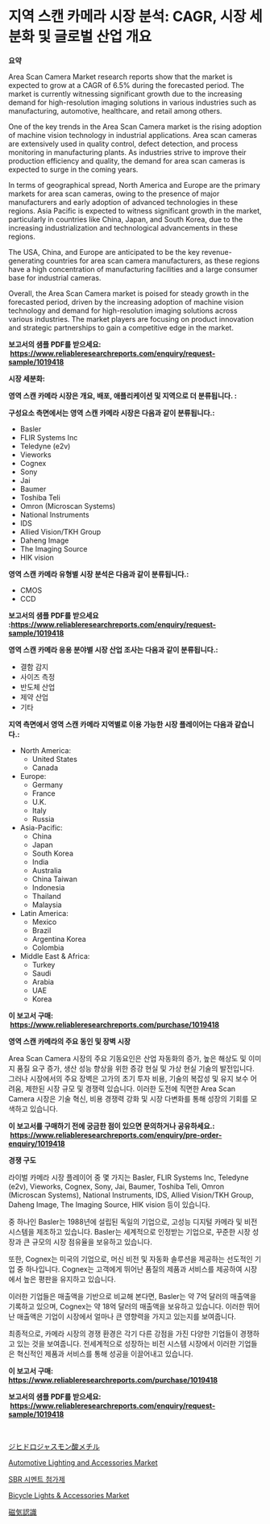<p><h1>지역 스캔 카메라 시장 분석: CAGR, 시장 세분화 및 글로벌 산업 개요</h1></p><p><strong>요약</strong></p>
<p><p>Area Scan Camera Market research reports show that the market is expected to grow at a CAGR of 6.5% during the forecasted period. The market is currently witnessing significant growth due to the increasing demand for high-resolution imaging solutions in various industries such as manufacturing, automotive, healthcare, and retail among others. </p><p>One of the key trends in the Area Scan Camera market is the rising adoption of machine vision technology in industrial applications. Area scan cameras are extensively used in quality control, defect detection, and process monitoring in manufacturing plants. As industries strive to improve their production efficiency and quality, the demand for area scan cameras is expected to surge in the coming years.</p><p>In terms of geographical spread, North America and Europe are the primary markets for area scan cameras, owing to the presence of major manufacturers and early adoption of advanced technologies in these regions. Asia Pacific is expected to witness significant growth in the market, particularly in countries like China, Japan, and South Korea, due to the increasing industrialization and technological advancements in these regions.</p><p>The USA, China, and Europe are anticipated to be the key revenue-generating countries for area scan camera manufacturers, as these regions have a high concentration of manufacturing facilities and a large consumer base for industrial cameras.</p><p>Overall, the Area Scan Camera market is poised for steady growth in the forecasted period, driven by the increasing adoption of machine vision technology and demand for high-resolution imaging solutions across various industries. The market players are focusing on product innovation and strategic partnerships to gain a competitive edge in the market.</p></p>
<p><strong>보고서의 샘플 PDF를 받으세요: &nbsp;<a href="https://www.reliableresearchreports.com/enquiry/request-sample/1019418">https://www.reliableresearchreports.com/enquiry/request-sample/1019418</a></strong></p>
<p><strong>시장 세분화:</strong></p>
<p><strong> 영역 스캔 카메라 시장은 개요, 배포, 애플리케이션 및 지역으로 더 분류됩니다. :</strong></p>
<p><strong>구성요소 측면에서는 영역 스캔 카메라 시장은 다음과 같이 분류됩니다.:</strong></p>
<p><ul><li>Basler</li><li>FLIR Systems Inc</li><li>Teledyne (e2v)</li><li>Vieworks</li><li>Cognex</li><li>Sony</li><li>Jai</li><li>Baumer</li><li>Toshiba Teli</li><li>Omron (Microscan Systems)</li><li>National Instruments</li><li>IDS</li><li>Allied Vision/TKH Group</li><li>Daheng Image</li><li>The Imaging Source</li><li>HIK vision</li></ul></p>
<p><strong> 영역 스캔 카메라 유형별 시장 분석은 다음과 같이 분류됩니다.:</strong></p>
<p><ul><li>CMOS</li><li>CCD</li></ul></p>
<p><strong>보고서의 샘플 PDF를 받으세요 :<a href="https://www.reliableresearchreports.com/enquiry/request-sample/1019418">https://www.reliableresearchreports.com/enquiry/request-sample/1019418</a></strong></p>
<p><strong> 영역 스캔 카메라 응용 분야별 시장 산업 조사는 다음과 같이 분류됩니다.:</strong></p>
<p><ul><li>결함 감지</li><li>사이즈 측정</li><li>반도체 산업</li><li>제약 산업</li><li>기타</li></ul></p>
<p><strong>지역 측면에서 영역 스캔 카메라 지역별로 이용 가능한 시장 플레이어는 다음과 같습니다.:</strong></p>
<p><ul>
    <li>
        North America:
        <ul>
            <li>United States</li>
            <li>Canada</li>
        </ul>
    </li>
    <li>
        Europe:
        <ul>
            <li>Germany</li>
            <li>France</li>
            <li>U.K.</li>
            <li>Italy</li>
            <li>Russia</li>
        </ul>
    </li>
    <li>
        Asia-Pacific:
        <ul>
            <li>China</li>
            <li>Japan</li>
            <li>South Korea</li>
            <li>India</li>
            <li>Australia</li>
            <li>China Taiwan</li>
            <li>Indonesia</li>
            <li>Thailand</li>
            <li>Malaysia</li>
        </ul>
    </li>
    <li>
        Latin America:
        <ul>
            <li>Mexico</li>
            <li>Brazil</li>
            <li>Argentina Korea</li>
            <li>Colombia</li>
        </ul>
    </li>
    <li>
        Middle East & Africa:
        <ul>
            <li>Turkey</li>
            <li>Saudi</li>
            <li>Arabia</li>
            <li>UAE</li>
            <li>Korea</li>
        </ul>
    </li>
    </ul></p>
<p><strong>이 보고서 구매: &nbsp;<a href="https://www.reliableresearchreports.com/purchase/1019418">https://www.reliableresearchreports.com/purchase/1019418</a></strong></p>
<p><strong>영역 스캔 카메라의 주요 동인 및 장벽 시장</strong></p>
<p><p>Area Scan Camera 시장의 주요 기동요인은 산업 자동화의 증가, 높은 해상도 및 이미지 품질 요구 증가, 생산 성능 향상을 위한 증강 현실 및 가상 현실 기술의 발전입니다. 그러나 시장에서의 주요 장벽은 고가의 초기 투자 비용, 기술의 복잡성 및 유지 보수 어려움, 제한된 시장 규모 및 경쟁력 있습니다. 이러한 도전에 직면한 Area Scan Camera 시장은 기술 혁신, 비용 경쟁력 강화 및 시장 다변화를 통해 성장의 기회를 모색하고 있습니다.</p></p>
<p><strong>이 보고서를 구매하기 전에 궁금한 점이 있으면 문의하거나 공유하세요.: &nbsp;<a href="https://www.reliableresearchreports.com/enquiry/pre-order-enquiry/1019418">https://www.reliableresearchreports.com/enquiry/pre-order-enquiry/1019418</a></strong></p>
<p><strong>경쟁 구도</strong></p>
<p><p>라이벌 카메라 시장 플레이어 중 몇 가지는 Basler, FLIR Systems Inc, Teledyne (e2v), Vieworks, Cognex, Sony, Jai, Baumer, Toshiba Teli, Omron (Microscan Systems), National Instruments, IDS, Allied Vision/TKH Group, Daheng Image, The Imaging Source, HIK vision 등이 있습니다. </p><p>중 하나인 Basler는 1988년에 설립된 독일의 기업으로, 고성능 디지털 카메라 및 비전 시스템을 제조하고 있습니다. Basler는 세계적으로 인정받는 기업으로, 꾸준한 시장 성장과 큰 규모의 시장 점유율을 보유하고 있습니다.</p><p>또한, Cognex는 미국의 기업으로, 머신 비전 및 자동화 솔루션을 제공하는 선도적인 기업 중 하나입니다. Cognex는 고객에게 뛰어난 품질의 제품과 서비스를 제공하여 시장에서 높은 평판을 유지하고 있습니다.</p><p>이러한 기업들은 매출액을 기반으로 비교해 본다면, Basler는 약 7억 달러의 매출액을 기록하고 있으며, Cognex는 약 18억 달러의 매출액을 보유하고 있습니다. 이러한 뛰어난 매출액은 기업이 시장에서 얼마나 큰 영향력을 가지고 있는지를 보여줍니다.</p><p>최종적으로, 카메라 시장의 경쟁 환경은 각기 다른 강점을 가진 다양한 기업들이 경쟁하고 있는 것을 보여줍니다. 전세계적으로 성장하는 비전 시스템 시장에서 이러한 기업들은 혁신적인 제품과 서비스를 통해 성공을 이끌어내고 있습니다.</p></p>
<p><strong>이 보고서 구매: &nbsp; <a href="https://www.reliableresearchreports.com/purchase/1019418">https://www.reliableresearchreports.com/purchase/1019418</a></strong></p>
<p><strong>보고서의 샘플 PDF를 받으세요: &nbsp;<a href="https://www.reliableresearchreports.com/enquiry/request-sample/1019418">https://www.reliableresearchreports.com/enquiry/request-sample/1019418</a></strong><strong></strong></p>
<p>&nbsp;</p>
<p><p><a href="https://github.com/JacksonWiza1924/Market-Research-Report-List-1/blob/main/670734116789.md">ジヒドロジャスモン酸メチル</a></p><p><a href="https://issuu.com/reportprime-2/docs/automotive-lighting-and-accessories-market-size-20">Automotive Lighting and Accessories Market</a></p><p><a href="https://github.com/RichardLueilwitz787/Market-Research-Report-List-1/blob/main/923790915750.md">SBR 시멘트 첨가제</a></p><p><a href="https://issuu.com/reportprime-2/docs/bicycle-lights-accessories-market-size-2030.pptx">Bicycle Lights & Accessories Market</a></p><p><a href="https://github.com/Calvi3ynJerde867/Market-Research-Report-List-1/blob/main/955782816788.md">磁気認識</a></p></p>